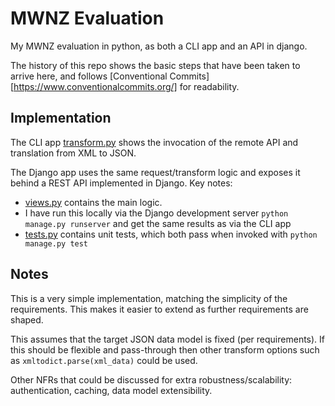 # MWNZ Evaluation

My MWNZ evaluation in python, as both a CLI app and an API in django.

The history of this repo shows the basic steps that have been taken to arrive here, and follows [Conventional Commits][https://www.conventionalcommits.org/] for readability.

## Implementation

The CLI app [transform.py](transform.py) shows the invocation of the remote API and translation from XML to JSON.

The Django app uses the same request/transform logic and exposes it behind a REST API implemented in Django.  Key notes:
* [views.py](djangoapi/transform/views.py) contains the main logic.
* I have run this locally via the Django development server `python manage.py runserver` and get the same results as via the CLI app
* [tests.py](djangoapi/transform/tests.py) contains unit tests, which both pass when invoked with `python manage.py test`

## Notes

This is a very simple implementation, matching the simplicity of the requirements.  This makes it easier to extend as further requirements are shaped.

This assumes that the target JSON data model is fixed (per requirements).  If this should be flexible and pass-through then other transform options such as `xmltodict.parse(xml_data)` could be used.

Other NFRs that could be discussed for extra robustness/scalability: authentication, caching, data model extensibility.
